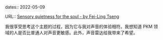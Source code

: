 dates:: 2022-05-09

URL:: [Sensory quietness for the soul - by Fei-Ling Tseng](https://feeei.substack.com/p/sensory-quietness-for-the-soul?s=r)

我很享受思考这个主题的过程，因为它与我对声音的体验相符。我想知道 PKM 领域的人是否比普通人对声音更敏感。此外，声音雷达给我带来了希望。

